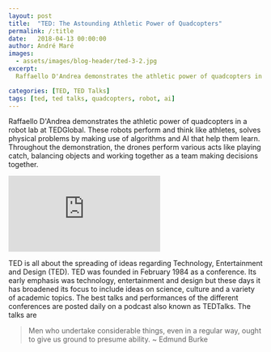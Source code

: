```yaml
---
layout: post
title:  "TED: The Astounding Athletic Power of Quadcopters"
permalink: /:title
date:   2018-04-13 00:00:00
author: André Maré
images:
  - assets/images/blog-header/ted-3-2.jpg
excerpt:
  Raffaello D'Andrea demonstrates the athletic power of quadcopters in a robot lab at TEDGlobal. These robots perform and think like athletes, solves physical problems by making use of algorithms and AI that help them learn. Throughout the demonstration, the drones perform various acts like playing catch, balancing objects and working together as a team making decisions together.

categories: [TED, TED Talks]
tags: [ted, ted talks, quadcopters, robot, ai]
---
```


Raffaello D'Andrea demonstrates the athletic power of quadcopters in a robot lab at TEDGlobal. These robots perform and think like athletes, solves physical problems by making use of algorithms and AI that help them learn. Throughout the demonstration, the drones perform various acts like playing catch, balancing objects and working together as a team making decisions together.

<div class="container">
<iframe src="https://www.youtube.com/embed/w2itwFJCgFQ?rel=0" frameborder="0" allow="autoplay; encrypted-media" allowfullscreen class="video"></iframe>
</div>

TED is all about the spreading of ideas regarding Technology, Entertainment and Design (TED). TED was founded in February 1984 as a conference. Its early emphasis was technology, entertainment and design but these days it has broadened its focus to include ideas on science, culture and a variety of academic topics. The best talks and performances of the different conferences are posted daily on a podcast also known as TEDTalks. The talks are

> Men who undertake considerable things, even in a regular way, ought to give us ground to presume ability. ~ Edmund Burke
